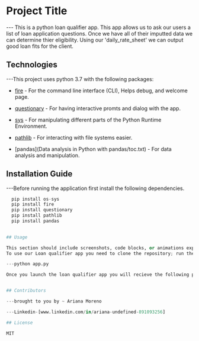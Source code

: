 # Project Title


--- This is a python loan qualifier app. This app allows us to ask our users a list of loan application questions. Once we have all of their imputted data we can determine thier eligibility. Using our 'daily_rate_sheet' we can output good loan fits for the client. 

## Technologies

---This project uses python 3.7 with the following packages:
 
* [fire](https://github.com/google/python-fire) - For the command line interface (CLI), Helps debug, and welcome page.
 
* [questionary](https://github.com/tmbo/questionary) - For having interactive promts and dialog with the app. 

* [sys](phdler.py) - For manipulating different parts of the Python Runtime Environment.

* [pathlib](docs/training_resources/python/handling-file-paths.md) - For interacting with file systems easier. 

* [pandas](Data analysis in Python with pandas/toc.txt) - For data analysis and manipulation. 

## Installation Guide


---Before running the application first install the following dependencies.

```python
  pip install os-sys
  pip install fire
  pip install questionary
  pip install pathlib
  pip install pandas
  

## Usage 

This section should include screenshots, code blocks, or animations explaining how to use your project.
To use our Loan qualifier app you need to clone the repository; run the **app.py** with python.

---python app.py

Once you launch the loan qualifier app you will recieve the following prompt. 


## Contributors 

---brought to you by ~ Ariana Moreno

---Linkedin-[www.linkedin.com/in/ariana-undefined-891093256]

## License

MIT
